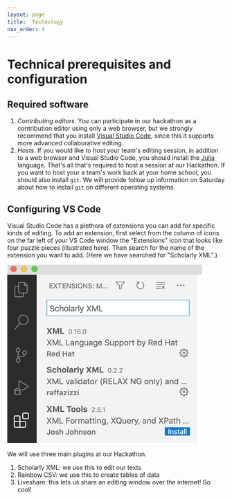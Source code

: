 ```yaml
---
layout: page
title:  Technology
nav_order: 4
---
```



# Technical prerequisites and configuration


## Required software

1. *Contributing editors*.  You can participate in our hackathon as a contribution editor using only a web browser, but we strongly recommend that you install [Visual Studio Code](https://code.visualstudio.com/download), since this it supports more advanced collaborative editing.
2. *Hosts*. If you would like to host your team's editing session, in addition to a web browser and Visual Studio Code, you should install the [Julia](https://julialang.org/downloads/) language. That's all that's required to host a session at our Hackathon.  If you want to host your a team's work back at your home school, you should also install `git`.  We will provide follow up information on Saturday about how to install `git` on different operating systems.

## Configuring VS Code

Visual Studio Code has a plethora of extensions you can add for specific kinds of editing.    To add an extension, first select from the column of icons on the far left of your VS Code window the "Extensions" icon that looks like four puzzle pieces (illustrated here).  Then search for the name of the extension you want to add.  (Here we have searched for "Scholarly XML".)

![extensions](../imgs/extensions.png)


We will use three main plugins at our Hackathon.


1. Scholarly XML: we use this to edit our texts
2. Rainbow CSV: we use this to create tables of data
3. Liveshare: this lets us share an editing window over the internet!  So cool!



